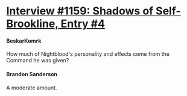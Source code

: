# [Interview #1159: Shadows of Self-Brookline, Entry #4](https://www.theoryland.com/intvmain.php?i=1159#4)

#### BeskarKomrk

How much of Nightblood's personality and effects come from the Command he was given?

#### Brandon Sanderson

A moderate amount.

